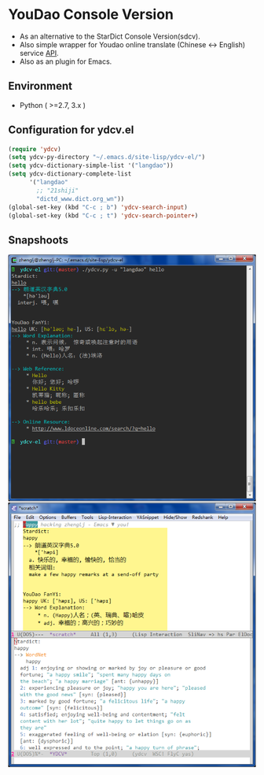 # YouDao Console Version

 * As an alternative to the StarDict Console Version(sdcv).
 * Also simple wrapper for Youdao online translate (Chinese <-> English) service [API](http://fanyi.youdao.com/openapi?path=data-mode).
 * Also as an plugin for Emacs.

## Environment

 * Python ( >=2.7, 3.x )

## Configuration for ydcv.el

```el
(require 'ydcv)
(setq ydcv-py-directory "~/.emacs.d/site-lisp/ydcv-el/")
(setq ydcv-dictionary-simple-list '("langdao"))
(setq ydcv-dictionary-complete-list
      '("langdao"
        ;; "21shiji"
        "dictd_www.dict.org_wn"))
(global-set-key (kbd "C-c ; b") 'ydcv-search-input)
(global-set-key (kbd "C-c ; t") 'ydcv-search-pointer+)
```

## Snapshoots

![Alt Text](./snapshoot/snapshoot0.png )
![Alt Text](./snapshoot/snapshoot1.png )
